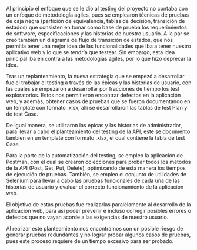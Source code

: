 Al principio el enfoque que se le dio al testing del proyecto no contaba con un enfoque de metodología agiles, pues se emplearon técnicas de pruebas de caja negra (partición de equivalencia, tablas de decisión, transición de estados) que consisten en tomar como base de prueba los requerimientos de software, especificaciones y las historias de nuestro usuario. A la par se creo también un diagrama de flujo de transición de estados, que nos permitía tener una mejor idea de las funcionalidades que iba a tener nuestro aplicativo web y lo que se tendría que testear. Sin embargo, esta idea principal iba en contra a las metodologías agiles, por lo que hizo deprecar la idea.

Tras un replanteamiento, la nueva estrategia que se empezó a desarrollar  fue el trabajar el testing a través de las épicas y las historias de usuario, con las cuales se empezaron a desarrollar por fracciones de tiempo los test exploratorios. Estos nos permitieron encontrar defectos en la aplicación web, y además, obtener casos de pruebas que se fueron documentando en un template con formato .xlsx, allí se desarrollaron las tablas de test Plan y de test Case.

De igual manera, se utilizaron las epicas y las historias de administrador, para llevar a cabo el planteamiento del testing de la API, este se documento tambien en un template con formato .xlsx, el cual contiene la tabla de test Case.

Para la parte de la automatización del testing, se empleo la aplicación de Postman, con el cual se crearon colecciones para probar todos los métodos de la API (Post, Get, Put, Delete), optimizando de esta manera los tiempos de ejecución de pruebas. También, se empleo el conjunto de utilidades de Selenium para llevar a cabo las pruebas funcionales de cada una de las historias de usuario y evaluar el correcto funcionamiento de la aplicación web.

El objetivo de estas pruebas fue realizarlas paralelamente al desarrollo de la aplicación web, para así poder prevenir e incluso corregir posibles errores o defectos que no vayan acorde a las exigencias de nuestro usuario.

Al realizar este planteamiento nos encontramos con un posible riesgo de generar pruebas redundantes y no lograr probar algunos casos de pruebas, pues este proceso requiere de un tiempo excesivo para ser probado.